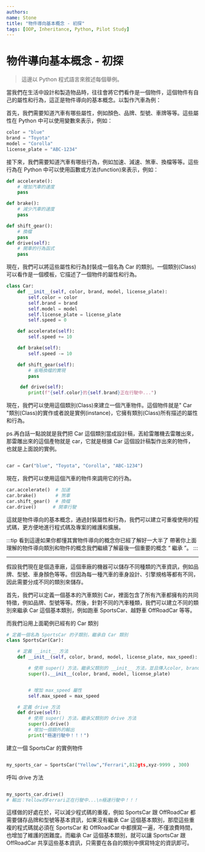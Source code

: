 ```yaml
---
authors:
name: Stone
title: "物件導向基本概念 - 初探"
tags: [OOP, Inheritance, Python, Pilot Study]
---
```


# 物件導向基本概念 - 初探

> 這邊以 Python 程式語言來敘述每個舉例。

當我們在生活中設計和製造物品時，往往會將它們看作是一個物件，這個物件有自己的屬性和行為，這正是物件導向的基本概念。以製作汽車為例：

首先，我們需要知道汽車有哪些屬性，例如顏色、品牌、型號、車牌等等。這些屬性在 Python 中可以使用變數來表示，例如：

```python showLineNumbers
color = "blue"
brand = "Toyota"
model = "Corolla"
license_plate = "ABC-1234"
```

接下來，我們需要知道汽車有哪些行為，例如加速、減速、煞車、換檔等等。這些行為在 Python 中可以使用函數或方法(function)來表示，例如：

```python showLineNumbers
def accelerate():
    # 增加汽車的速度
    pass

def brake():
    # 減少汽車的速度
    pass

def shift_gear():
    # 換檔
    pass
def drive(self):
    # 開車的行為函式
    pass
```

現在，我們可以將這些屬性和行為封裝成一個名為 Car 的類別。一個類別(Class)可以看作是一個模板，它描述了一個物件的屬性和行為。

```python showLineNumbers
class Car:
    def __init__(self, color, brand, model, license_plate):
        self.color = color
        self.brand = brand
        self.model = model
        self.license_plate = license_plate
        self.speed = 0

    def accelerate(self):
        self.speed += 10

    def brake(self):
        self.speed -= 10

    def shift_gear(self):
        # 省略換檔的實現
        pass

     def drive(self):
        print(f"{self.color}的{self.brand}正在行駛中...")
```

現在，我們可以使用這個類別(Class)來建立一個汽車物件。這個物件就是" Car "類別(Class)的實作或者說是實例(instance)，它擁有類別(Class)所有描述的屬性和行為。

ps.再白話一點說就是我們把 Car 這個類別當成設計稿，丟給雷雕機去雷雕出來，那雷雕出來的這個產物就是
car，它就是根據 Car 這個設計稿製作出來的物件，也就是上面說的實例。

```python showLineNumbers

car = Car("blue", "Toyota", "Corolla", "ABC-1234")

```

現在，我們可以使用這個汽車的物件來調用它的行為。

```python showLineNumbers
car.accelerate()  # 加速
car.brake()       # 煞車
car.shift_gear()  # 換檔
car.drive()      # 開車行駛
```

這就是物件導向的基本概念，通過封裝屬性和行為，我們可以建立可重複使用的程式碼，更方便地進行程式碼及專案的維護和擴展。

:::tip
看到這邊如果你都懂其實物件導向的概念你已經了解好一大半了
帶著你上面理解的物件導向類別和物件的概念我們繼續了解最後一個重要的概念 “ 繼承 ”。
:::

---

假設我們現在是個造車廠，這個車廠的機器可以儲存不同種類的汽車資訊，例如品牌、型號、車身顏色等等。但因為每一種汽車的車身設計、引擎規格等都有不同，因此需要分成不同的類別來儲存。

首先，我們可以定義一個基本的汽車類別 Car，裡面包含了所有汽車都擁有的共同特徵，例如品牌、型號等等。然後，針對不同的汽車種類，我們可以建立不同的類別來繼承 Car 這個基本類別，例如跑車 SportsCar、越野車 OffRoadCar 等等。

而我們沿用上面範例已經有的 Car 類別

```python showLineNumbers
# 定義一個名為 SportsCar 的子類別，繼承自 Car 類別
class SportsCar(Car):

    # 定義 __init__ 方法
    def __init__(self, color, brand, model, license_plate, max_speed):

        # 使用 super() 方法，繼承父類別的 __init__ 方法，並且傳入color, brand, model, license_plate 參數
        super().__init__(color, brand, model, license_plate)


        # 增加 max_speed 屬性
        self.max_speed = max_speed

    # 定義 drive 方法
    def drive(self):
        # 使用 super() 方法，繼承父類別的 drive 方法
        super().drive()
        # 增加一個額外的輸出
        print("極速行駛中！！！")
```

建立一個 SportsCar 的實例物件

```python showLineNumbers

my_sports_car = SportsCar("Yellow","Ferrari",812gts,xyz-9999 , 300)

```

呼叫 drive 方法

```python showLineNumbers

my_sports_car.drive()
# 輸出：Yellow的Ferrari正在行駛中...\n極速行駛中！！！

```

這樣做的好處在於，可以減少程式碼的重複，例如 SportsCar 跟 OffRoadCar 都需要儲存品牌和型號等基本資訊，如果沒有繼承 Car 這個基本類別，那麼這些重複的程式碼就必須在 SportsCar 和 OffRoadCar 中都撰寫一遍，不僅浪費時間，也增加了維護的困難度。而繼承 Car 這個基本類別，就可以讓 SportsCar 跟 OffRoadCar 共享這些基本資訊，只需要在各自的類別中撰寫特定的資訊即可。
